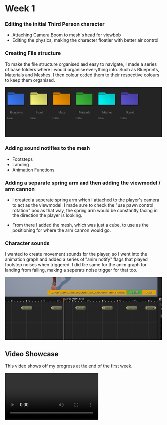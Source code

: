 
# Week 1

### Editing the initial Third Person character

- Attaching Camera Boom to mesh's head for viewbob
- Editing the physics, making the character floatier with better air control

### Creating File structure

To make the file structure organised and easy to navigate, I made a  series of base folders where I would organise everything into. Such as Blueprints, Materials and Meshes. I then colour coded them to their respective colours to keep them organised.

![](Images/IMG_ColourCodedFolders.png)

### Adding sound notifies to the mesh

- Footsteps
- Landing
- Animation Functions

### Adding a separate spring arm and then adding the viewmodel / arm cannon
- I created a seperate spring arm which I attached to the player's camera to act as the viewmodel. I made sure to check the "use pawn control rotation" box as that way, the spring arm would be constantly facing in the direction the player is looking.

- From there I added the mesh, which was just a cube, to use as the positioning for where the arm cannon would go.

### Character sounds
I wanted to create movement sounds for the player, so I went into the animation graph and added a series of "anim notify" flags that played footstep noises when triggered. I did the same for the anim graph for landing from falling, making a seperate noise trigger for that too.

![alt text](Images/IMG_AnimGraph_Footsteps.png)

## Video Showcase

This video shows off my progress at the end of the first week.

<video controls src="Videos/Project_Week1.mp4" title="Title"></video>